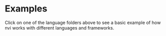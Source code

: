 # Examples

Click on one of the language folders above to see a basic example of how nvi works with different languages and frameworks.


